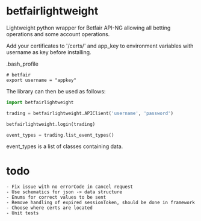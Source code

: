 # betfairlightweight

Lightweight python wrapper for Betfair API-NG allowing all betting operations and some account operations.

Add your certificates to '/certs/' and app_key to environment variables with username as key before installing.

.bash_profile
```
# betfair
export username = "appkey"
```

The library can then be used as follows:

```python
import betfairlightweight

trading = betfairlightweight.APIClient('username', 'password')

betfairlightweight.login(trading)
```


```python
event_types = trading.list_event_types()
```

event_types is a list of classes containing data.

# todo

    - Fix issue with no errorCode in cancel request
    - Use schematics for json -> data structure
    - Enums for correct values to be sent
    - Remove handling of expired sessionToken, should be done in framework
    - Choose where certs are located
    - Unit tests
